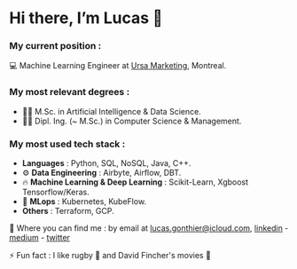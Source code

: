 # Hi there, I’m Lucas 👋 #
### My current position :
:computer: Machine Learning Engineer at [Ursa Marketing](https://ursa.marketing/en/), Montreal.

### My most relevant degrees :
  - :man_student: M.Sc. in Artificial Intelligence & Data Science. 
  - :man_student: Dipl. Ing. (~ M.Sc.) in Computer Science & Management. 

### My most used tech stack :
  - **Languages** : Python, SQL, NoSQL, Java, C++.
  - :gear: **Data Engineering** : Airbyte, Airflow, DBT.
  - :fire: **Machine Learning & Deep Learning** : Scikit-Learn, Xgboost Tensorflow/Keras.
  - :link: **MLops** : Kubernetes, KubeFlow.
  - **Others** : Terraform, GCP.
  



:metal: Where you can find me : by email at [lucas.gonthier@icloud.com](lucas.gonthier@icloud.com), [linkedin](https://www.linkedin.com/in/lucas-gonthier-101/) - [medium](https://medium.com/@lucas.gonthier) - [twitter](https://twitter.com/GonthierLucas4)


⚡ Fun fact : I like rugby :rugby_football: and David Fincher's movies :cinema:

<!---
lugonthier/lugonthier is a ✨ special ✨ repository because its `README.md` (this file) appears on your GitHub profile.
You can click the Preview link to take a look at your changes.
--->
